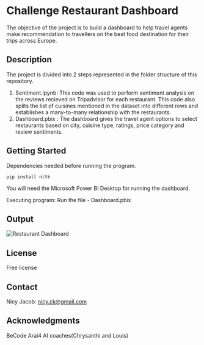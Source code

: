 # Challenge Restaurant Dashboard
The objective of the project is to build a dashboard to help travel agents make recommendation to travellers on the best food destination for their trips across Europe.

## Description
The project is divided into 2 steps represented in the folder structure of this repository.
1. Sentiment.ipynb: This code was used to perform sentiment analysis on the reviews recieved on Tripadvisor for each restaurant. This code also splits the list of cuisines mentioned in the dataset into different rows and establishes a many-to-many relationship with the restaurants.
2. Dashboard.pbix : The dashboard gives the travel agent options to select restaurants based on city, cuisine type, ratings, price category and review sentiments.


## Getting Started
Dependencies needed before running the program. 

    pip install nltk

You will need the Microsoft Power BI Desktop for running the dashboard.

Executing program: Run the file - Dashboard.pbix



## Output
![Restaurant Dashboard](https://user-images.githubusercontent.com/113432231/216354110-48fabf29-82a9-4480-a385-951d749a1092.png)



## License
Free license

## Contact
Nicy Jacob: nicy.ck@gmail.com

## Acknowledgments
BeCode Arai4 AI coaches(Chrysanthi and Louis)
